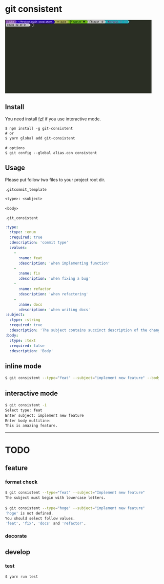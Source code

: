 # git consistent

![anigif01](https://raw.githubusercontent.com/isuke/git-consistent/images/git-consistent01.gif)

## Install

You need install [fzf](https://github.com/junegunn/fzf) if you use interactive mode.

```
$ npm install -g git-consistent
# or
$ yarn global add git-consistent

# options
$ git config --global alias.con consistent
```

## Usage

Please put follow two files to your project root dir.

`.gitcommit_template`
```text
<type>: <subject>

<body>
```

`.git_consistent`
```yml
:type:
  :type: :enum
  :required: true
  :description: 'commit type'
  :values:
    -
      :name: feat
      :description: 'when implementing function'
    -
      :name: fix
      :description: 'when fixing a bug'
    -
      :name: refactor
      :description: 'when refactoring'
    -
      :name: docs
      :description: 'when writing docs'
:subject:
  :type: :string
  :required: true
  :description: 'The subject contains succinct description of the change'
:body:
  :type: :text
  :required: false
  :description: 'Body'
```

## inline mode

```sh
$ git consistent --type="feat" --subject="implement new feature" --body="This is amazing feature."
```

## interactive mode

```sh
$ git consistent -i
Select type: feat
Enter subject: implement new feature
Enter body multiline:
This is amazing feature.
```

---

# TODO

## feature
### format check

```sh
$ git consistent --type="feat" --subject="Implement new feature"
The subject must begin with lowercase letters.

$ git consistent --type="hoge" --subject="implement new feature"
'hoge' is not defined.
You should select follow values.
'feat', 'fix', 'docs' and 'refactor'.
```

### decorate

## develop
### test

```sh
$ yarn run test
```
